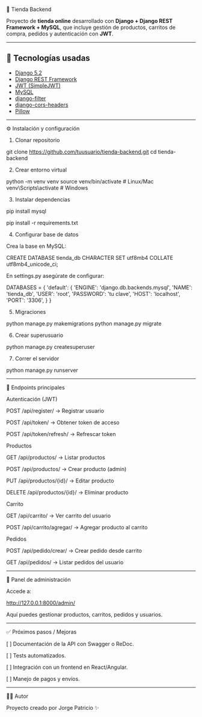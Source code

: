 🛒 Tienda Backend

Proyecto de **tienda online** desarrollado con **Django + Django REST Framework + MySQL**, que incluye gestión de productos, carritos de compra, pedidos y autenticación con **JWT**.

---

## 🚀 Tecnologías usadas
- [Django 5.2](https://www.djangoproject.com/)
- [Django REST Framework](https://www.django-rest-framework.org/)
- [JWT (SimpleJWT)](https://django-rest-framework-simplejwt.readthedocs.io/en/latest/)
- [MySQL](https://www.mysql.com/)
- [django-filter](https://django-filter.readthedocs.io/en/stable/)
- [django-cors-headers](https://pypi.org/project/django-cors-headers/)
- [Pillow](https://pillow.readthedocs.io/)

---

⚙️ Instalación y configuración

1. Clonar repositorio

git clone https://github.com/tuusuario/tienda-backend.git
cd tienda-backend

2. Crear entorno virtual

python -m venv venv
source venv/bin/activate   # Linux/Mac
venv\Scripts\activate      # Windows

3. Instalar dependencias

pip install mysql

pip install -r requirements.txt

4. Configurar base de datos

Crea la base en MySQL:

CREATE DATABASE tienda_db CHARACTER SET utf8mb4 COLLATE utf8mb4_unicode_ci;

En settings.py asegúrate de configurar:

DATABASES = {
    'default': {
        'ENGINE': 'django.db.backends.mysql',
        'NAME': 'tienda_db',
        'USER': 'root',
        'PASSWORD': 'tu clave',
        'HOST': 'localhost',
        'PORT': '3306',
    }
}

5. Migraciones

python manage.py makemigrations
python manage.py migrate

6. Crear superusuario

python manage.py createsuperuser

7. Correr el servidor

python manage.py runserver


---

🔑 Endpoints principales

Autenticación (JWT)

POST /api/register/ → Registrar usuario

POST /api/token/ → Obtener token de acceso

POST /api/token/refresh/ → Refrescar token


Productos

GET /api/productos/ → Listar productos

POST /api/productos/ → Crear producto (admin)

PUT /api/productos/{id}/ → Editar producto

DELETE /api/productos/{id}/ → Eliminar producto


Carrito

GET /api/carrito/ → Ver carrito del usuario

POST /api/carrito/agregar/ → Agregar producto al carrito


Pedidos

POST /api/pedido/crear/ → Crear pedido desde carrito

GET /api/pedidos/ → Listar pedidos del usuario



---

📸 Panel de administración

Accede a:

http://127.0.0.1:8000/admin/

Aquí puedes gestionar productos, carritos, pedidos y usuarios.


---

✅ Próximos pasos / Mejoras

[ ] Documentación de la API con Swagger o ReDoc.

[ ] Tests automatizados.

[ ] Integración con un frontend en React/Angular.

[ ] Manejo de pagos y envíos.



---

👨‍💻 Autor

Proyecto creado por Jorge Patricio ✨
